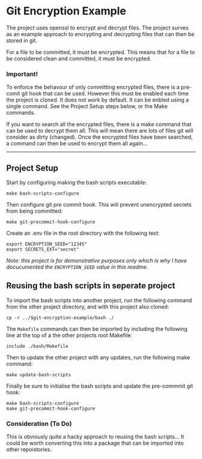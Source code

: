 # Git Encryption Example
The project uses openssl to encrypt and decrypt files.
The project surves as an example approach to encrypting and decrypting files that can then be stored in git.

For a file to be committed, it must be encrypted. This means that for a file to be considered clean and committed, it must be encrypted.

### Important!
To enforce the behavour of only committing encrypted files, there is a pre-comit git hook that can be used. However this must be enabled each time the project is cloned. It does not work by default. It can be enbled using a single command. See the Project Setup steps below, or the Make commands.

If you want to search all the encrypted files, there is a make command that can be used to decrypt them all. This will mean there are lots of files git will consider as dirty (changed). Once the encrypted files have been searched, a command can then be used to encrypt them all again...

---

## Project Setup

Start by configuring making the bash scripts executable:
```
make bash-scripts-configure
```

Then configure git pre commit hook. This will prevent unencrypted secrets from being committed:
```
make git-precommit-hook-configure
```

Create an .env file in the root directory with the following text:
```
export ENCRYPTION_SEED="12345"
export SECRETS_EXT="secret"
```

_Note: this project is for demonstrative purposes only which is why I have docucumented the `ENCRYPTION_SEED` value in this readme._ 


## Reusing the bash scripts in seperate project
To import the bash scripts into another project, run the following command from the other project directory, and with this project also cloned:
```
cp -r ../$git-encryption-example/bash ./ 
```

The `Makefile` commands can then be imported by including the following line at the top of a the other projects root Makefile:
```
include ./bash/Makefile
```

Then to update the other project with any updates, run the following make command:
```
make update-bash-scripts
```

Finally be sure to initialise the bash scripts and update the pre-commmit git hook:
```
make bash-scripts-configure
make git-precommit-hook-configure
```

### Consideration (To Do)
This is obviously quite a hacky approach to reusing the bash scripts...
It could be worth converting this into a package that can be imported into other repoistories.